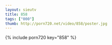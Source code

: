```yaml
--- 
layout: sieutv
title: 858
tags: ["000"]
thumb: http://porn720.net/video/858/poster.jpg
---
```

{% include porn720 key="858" %} 
